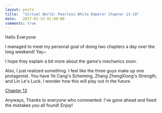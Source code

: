 ```yaml
---
layout: posts
title:  "Virtual World: Peerless White Emperor Chapter 13-18"
date:   2017-05-23 01:00:00
comments: true
---
```


Hello Everyone

I managed to meet my personal goal of doing two chapters a day over the long weekend! Yay~

I hope they explain a bit more about the game's mechanics soon.

Also, I just realized something. I feel like the three guys make up one protagonist. You have Ye Cang's Scheming, Zhang ZhengXiong's Strength, and Lin Le's Luck. I wonder how this will play out in the future.

[Chapter 13][vwpwe0013]

Anyways, Thanks to everyone who commented. I've gone ahead and fixed the mistakes you all found! Enjoy!

[vwpwe0013]: {{site.url}}/translations/vwpwe/0013.html